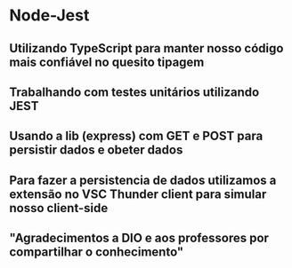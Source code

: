 # Node-Jest
## Utilizando TypeScript para manter nosso código mais confiável no quesito tipagem
## Trabalhando com testes unitários utilizando JEST
## Usando a lib (express) com GET e POST para persistir dados e obeter dados 
## Para fazer a persistencia de dados utilizamos a extensão no VSC Thunder client para simular nosso client-side
## "Agradecimentos a DIO e aos professores por compartilhar o conhecimento"
